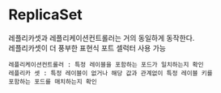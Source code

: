 # ReplicaSet
레플리카셋과 레플리케이션컨트롤러는 거의 동일하게 동작한다.  
레플리카셋이 더 풍부한 표현식 포트 셀럭터 사용 가능

```
레플리케이션컨트롤러 : 특정 레이블을 포함하는 포드가 일치하는지 확인
레플리카 셋 : 특정 레이블이 없거나 해당 값과 관계없이 특정 레이블 키를
포함하는 포드를 매치하는지 확인

```
